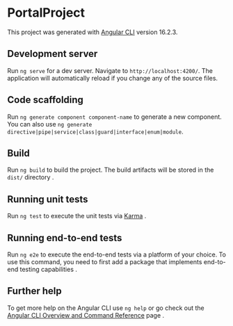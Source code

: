 # PortalProject

This project was generated with [Angular CLI](https://github.com/angular/angular-cli) version 16.2.3. 

## Development server

Run `ng serve` for a dev server. Navigate to `http://localhost:4200/`. The application will automatically reload if you change any of the source files. 

## Code scaffolding

Run `ng generate component component-name` to generate a new component. You can also use `ng generate directive|pipe|service|class|guard|interface|enum|module`.

## Build

Run `ng build` to build the project. The build artifacts will be stored in the `dist/` directory .

## Running unit tests

Run `ng test` to execute the unit tests via [Karma](https://karma-runner.github.io) .

## Running end-to-end tests

Run `ng e2e` to execute the end-to-end tests via a platform of your choice. To use this command, you need to first add a package that implements end-to-end testing capabilities .

## Further help

To get more help on the Angular CLI use `ng help` or go check out the [Angular CLI Overview and Command Reference](https://angular.io/cli) page .
